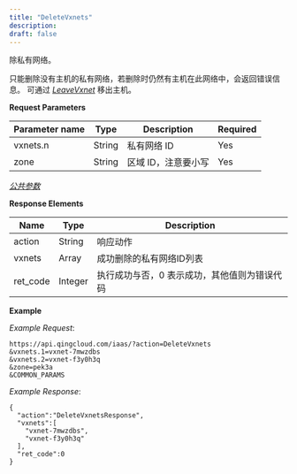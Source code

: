 ```yaml
---
title: "DeleteVxnets"
description: 
draft: false
---
```




除私有网络。

只能删除没有主机的私有网络，若删除时仍然有主机在此网络中，会返回错误信息。 可通过 [_LeaveVxnet_](../leave_vxnet/) 移出主机。

**Request Parameters**

| Parameter name | Type | Description | Required |
| --- | --- | --- | --- |
| vxnets.n | String | 私有网络 ID | Yes |
| zone | String | 区域 ID，注意要小写 | Yes |

[_公共参数_](../../../parameters/)

**Response Elements**

| Name | Type | Description |
| --- | --- | --- |
| action | String | 响应动作 |
| vxnets | Array | 成功删除的私有网络ID列表 |
| ret_code | Integer | 执行成功与否，0 表示成功，其他值则为错误代码 |

**Example**

_Example Request_:

```
https://api.qingcloud.com/iaas/?action=DeleteVxnets
&vxnets.1=vxnet-7mwzdbs
&vxnets.2=vxnet-f3y0h3q
&zone=pek3a
&COMMON_PARAMS
```

_Example Response_:

```
{
  "action":"DeleteVxnetsResponse",
  "vxnets":[
    "vxnet-7mwzdbs",
    "vxnet-f3y0h3q"
  ],
  "ret_code":0
}
```
